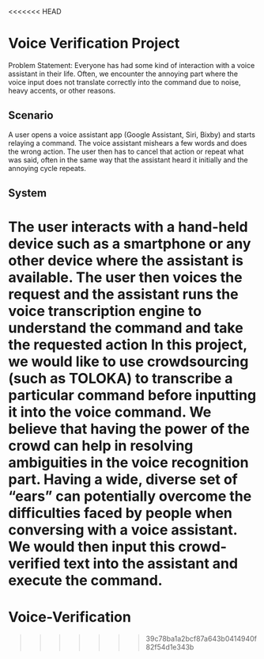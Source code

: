 <<<<<<< HEAD
# Voice Verification Project

Problem Statement: Everyone has had some kind of interaction with a voice assistant in their life. Often, we encounter the annoying part where the voice input does not translate correctly into the command due to noise, heavy accents, or other reasons.

## Scenario

 A user opens a voice assistant app (Google Assistant, Siri, Bixby) and starts relaying a command. The voice assistant mishears a few words and does the wrong action. The user then has to cancel that action or repeat what was said, often in the same way that the assistant heard it initially and the annoying cycle repeats.

## System

 The user interacts with a hand-held device such as a smartphone or any other device where the assistant is available. The user then voices the request and the assistant runs the voice transcription engine to understand the command and take the requested action
In this project, we would like to use crowdsourcing (such as TOLOKA) to transcribe a particular command before inputting it into the voice command. We believe that having the power of the crowd can help in resolving ambiguities in the voice recognition part. Having a wide, diverse set of “ears” can potentially overcome the difficulties faced by people when conversing with a voice assistant. We would then input this crowd-verified text into the assistant and execute the command.
=======
# Voice-Verification
>>>>>>> 39c78ba1a2bcf87a643b0414940f82f54d1e343b
